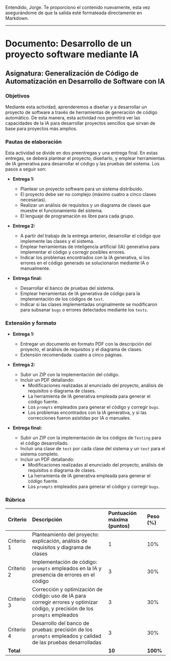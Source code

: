 Entendido, Jorge. Te proporciono el contenido nuevamente, esta vez asegurándome de que la salida esté formateada directamente en Markdown.

---

# Documento: Desarrollo de un proyecto software mediante IA
## Asignatura: Generalización de Código de Automatización en Desarrollo de Software con IA

### Objetivos

Mediante esta actividad, aprenderemos a diseñar y a desarrollar un proyecto de software a través de herramientas de generación de código automático. De esta manera, esta actividad nos permitirá ver las capacidades de la IA para desarrollar proyectos sencillos que sirvan de base para proyectos más amplios.

### Pautas de elaboración

Esta actividad se divide en dos preentregas y una entrega final. En estas entregas, se deberá plantear el proyecto, diseñarlo, y emplear herramientas de IA generativa para desarrollar el código y las pruebas del sistema. Los pasos a seguir son:

*   **Entrega 1:**
    *   Plantear un proyecto software para un sistema distribuido.
    *   El proyecto debe ser no complejo (máximo cuatro a cinco clases necesarias).
    *   Realizar un análisis de requisitos y un diagrama de clases que muestre el funcionamiento del sistema.
    *   El lenguaje de programación es libre para cada grupo.

*   **Entrega 2:**
    *   A partir del trabajo de la entrega anterior, desarrollar el código que implemente las clases y el sistema.
    *   Emplear herramientas de inteligencia artificial (IA) generativa para implementar el código y corregir posibles errores.
    *   Indicar los problemas encontrados con la IA generativa, si los errores en el código generado se solucionaron mediante IA o manualmente.

*   **Entrega final:**
    *   Desarrollar el banco de pruebas del sistema.
    *   Emplear herramientas de IA generativa de código para la implementación de los códigos de `test`.
    *   Indicar si las clases implementadas originalmente se modificaron para subsanar `bugs` o errores detectados mediante los `tests`.

### Extensión y formato

*   **Entrega 1:**
    *   Entregar un documento en formato PDF con la descripción del proyecto, el análisis de requisitos y el diagrama de clases.
    *   Extensión recomendada: cuatro a cinco páginas.

*   **Entrega 2:**
    *   Subir un ZIP con la implementación del código.
    *   Incluir un PDF detallando:
        *   Modificaciones realizadas al enunciado del proyecto, análisis de requisitos o diagrama de clases.
        *   La herramienta de IA generativa empleada para generar el código fuente.
        *   Los `prompts` empleados para generar el código y corregir `bugs`.
        *   Los problemas encontrados con la IA generativa, y si las correcciones fueron asistidas por IA o manuales.

*   **Entrega final:**
    *   Subir un ZIP con la implementación de los códigos de `Testing` para el código desarrollado.
    *   Incluir una clase de `test` por cada clase del sistema y un `test` para el sistema completo.
    *   Incluir un PDF detallando:
        *   Modificaciones realizadas al enunciado del proyecto, análisis de requisitos o diagrama de clases.
        *   La herramienta de IA generativa empleada para generar el código fuente.
        *   Los `prompts` empleados para generar el código y corregir `bugs`.

### Rúbrica

| Criterio   | Descripción                                                                                                                            | Puntuación máxima (puntos) | Peso (%) |
| :--------- | :------------------------------------------------------------------------------------------------------------------------------------- | :------------------------- | :------- |
| Criterio 1 | Planteamiento del proyecto: explicación, análisis de requisitos y diagrama de clases                                                 | 1                          | 10%      |
| Criterio 2 | Implementación de código: `prompts` empleados en la IA y presencia de errores en el código                                            | 3                          | 30%      |
| Criterio 3 | Corrección y optimización de código: uso de IA para corregir errores y optimizar código, y precisión de los `prompts` empleados      | 3                          | 30%      |
| Criterio 4 | Desarrollo del banco de pruebas: precisión de los `prompts` empleados y calidad de las pruebas desarrolladas                              | 3                          | 30%      |
| **Total**  |                                                                                                                                        | **10**                     | **100%** |